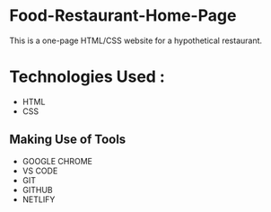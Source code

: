 # Food-Restaurant-Home-Page

This is a one-page HTML/CSS website for a hypothetical restaurant.


# Technologies Used :

-   HTML
-   CSS


## Making Use of Tools

-   GOOGLE CHROME
-   VS CODE
-   GIT
-   GITHUB
-   NETLIFY
